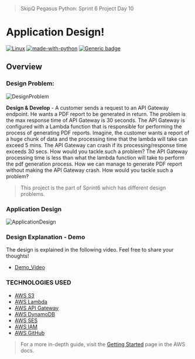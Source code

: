 
> SkipQ Pegasus Python: Sprint 6 Project Day 10

# Application Design!

[![Linux](https://svgshare.com/i/Zhy.svg)](#) [![made-with-python](https://img.shields.io/badge/Made%20with-Python-1f425f.svg)](#) [![Generic badge](https://img.shields.io/badge/version-3.8.10-blue)](#)

## Overview

### Design Problem:

![DesignProblem](https://github.com/muhammadfaizan2022skipq/Pegasus_Python/blob/main/faizan/Sprint6/Day10/image.png)

**Design & Develop** - A customer sends a request to an API Gateway endpoint. He wants a PDF report to be generated in return. The problem is the max response time of API Gateway is 30 seconds. The API Gateway is configured with a Lambda function that is responsible for performing the process of generating PDF reports. Imagine, the customer wants a report of a huge chunk of data and the processing time that the lambda will take can exceed 5 mins. The API Gateway can crash if its processing/response time exceeds 30 secs. How would you tackle such a problem? The API Gateway processing time is less than what the lambda function will take to perform the pdf generation process.
How we can manage to generate PDF report without making the API Gateway crash. How would you tackle such a problem?

> This project is the part of Sprint6 which has different design problems.

### Application Design

![ApplicationDesign](https://github.com/muhammadfaizan2022skipq/Pegasus_Python/blob/main/faizan/Sprint6/Day10/design-day10.png)

### Design Explanation - Demo
The design is explained in the following video. Feel free to share your thoughts!

* [Demo_Video](https://www.loom.com/share/7095dea133354d8694c3fd1aae54b44c)

### TECHNOLOGIES USED

* [AWS S3](https://aws.amazon.com/s3/)
* [AWS Lambda](https://aws.amazon.com/lambda/)
* [AWS API Gateway](https://aws.amazon.com/api-gateway/)
* [AWS DynamoDB](https://aws.amazon.com/dynamodb/)
* [AWS SES](https://aws.amazon.com/ses/)
* [AWS IAM](https://aws.amazon.com/iam/)
* [AWS GitHub](https://github.com/aws-samples)


> For a more in-depth guide, visit the [Getting Started](https://docs.aws.amazon.com/apigateway/latest/developerguide/welcome.html) page in the AWS docs.
